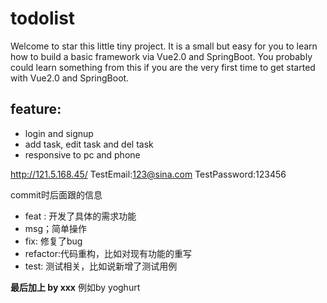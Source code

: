 # todolist
Welcome to star this little tiny project. It is a small but easy for you to learn how to build a basic framework via Vue2.0 and SpringBoot. You probably could learn something from this if you are the very first time to get started with Vue2.0 and SpringBoot. 
## feature:
* login and signup
* add task, edit task and del task
* responsive to pc and phone

http://121.5.168.45/
TestEmail:123@sina.com
TestPassword:123456

commit时后面跟的信息
* feat : 开发了具体的需求功能
* msg；简单操作
* fix: 修复了bug
* refactor:代码重构，比如对现有功能的重写
* test: 测试相关，比如说新增了测试用例

**最后加上 by xxx**
例如by yoghurt
